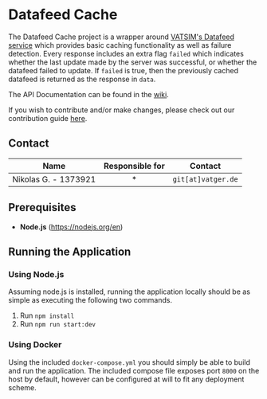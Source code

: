 # Datafeed Cache

The Datafeed Cache project is a wrapper around [VATSIM's Datafeed service](https://data.vatsim.net/v3/vatsim-data.json) which provides basic caching functionality
as well as failure detection. Every response includes an extra flag `failed` which indicates whether the last update 
made by the server was successful, or whether the datafeed failed to update. If `failed` is true, then the previously cached datafeed is returned
as the response in `data`. 

The API Documentation can be found in the [wiki](https://github.com/vatger/datafeed-cache/wiki).

If you wish to contribute and/or make changes, please check out our contribution guide [here](CONTRIBUTING.md).

## Contact

|         Name         | Responsible for |      Contact       |
|:--------------------:|:---------------:|:------------------:|
| Nikolas G. - 1373921 |        *        | `git[at]vatger.de` |

## Prerequisites
- **Node.js** (https://nodejs.org/en)

## Running the Application

### Using Node.js

Assuming node.js is installed, running the application locally should be as simple as executing the following two commands. 

1. Run `npm install`
2. Run `npm run start:dev`

### Using Docker

Using the included `docker-compose.yml` you should simply be able to build and run the application. 
The included compose file exposes port `8000` on the host by default, however can be configured at will to fit any deployment scheme.